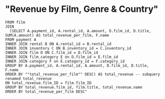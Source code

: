 # "Revenue by Film, Genre & Country"

``` "SELECT DISTINCT total_revenue.film_id, film.title,SUM(total_revenue.amount) AS total_revenue_per_film, total_revenue.name AS name_of_genre
FROM film
JOIN
  (SELECT A.payment_id, A.rental_id, A.amount, D.film_id, D.title, SUM(A.amount) AS total_revenue_per_film, F.name
FROM payment A
INNER JOIN rental B ON A.rental_id = B.rental_id
INNER JOIN inventory C ON B.inventory_id = C.inventory_id
INNER JOIN film D ON C.film_id = D.film_id
INNER JOIN film_category E on D.film_id = E.film_id
INNER JOIN category F on E.category_id = F.category_id
GROUP BY A.payment_id, A.rental_id, A.amount, D.film_id, D.title, F.name
ORDER BY ""total_revenue_per_film"" DESC) AS total_revenue -- subquery renamed total_revenue 
ON total_revenue.film_ID = film.film_ID
GROUP BY total_revenue.film_id, film.title, total_revenue.name
ORDER BY total_revenue_per_film DESC"
```